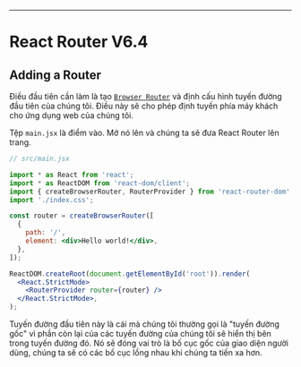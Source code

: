 [Browser Router]: https://reactrouter.com/en/main/routers/create-browser-router

---

# React Router V6.4

## Adding a Router

Điều đầu tiên cần làm là tạo [`Browser Router`][Browser Router] và định cấu hình tuyến đường đầu tiên của chúng tôi. Điều này sẽ cho phép định tuyến phía máy khách cho ứng dụng web của chúng tôi.

Tệp `main.jsx` là điểm vào. Mở nó lên và chúng ta sẽ đưa React Router lên trang.

```jsx
// src/main.jsx

import * as React from 'react';
import * as ReactDOM from 'react-dom/client';
import { createBrowserRouter, RouterProvider } from 'react-router-dom';
import './index.css';

const router = createBrowserRouter([
  {
    path: '/',
    element: <div>Hello world!</div>,
  },
]);

ReactDOM.createRoot(document.getElementById('root')).render(
  <React.StrictMode>
    <RouterProvider router={router} />
  </React.StrictMode>,
);
```

Tuyến đường đầu tiên này là cái mà chúng tôi thường gọi là "tuyến đường gốc" vì phần còn lại của các tuyến đường của chúng tôi sẽ hiển thị bên trong tuyến đường đó. Nó sẽ đóng vai trò là bố cục gốc của giao diện người dùng, chúng ta sẽ có các bố cục lồng nhau khi chúng ta tiến xa hơn.
